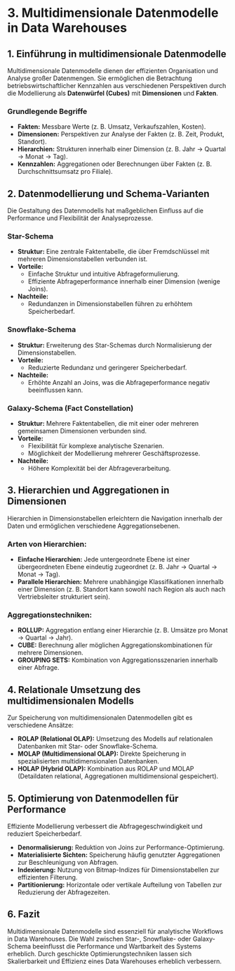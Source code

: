 # **3. Multidimensionale Datenmodelle in Data Warehouses**

## **1. Einführung in multidimensionale Datenmodelle**
Multidimensionale Datenmodelle dienen der effizienten Organisation und Analyse großer Datenmengen. Sie ermöglichen die Betrachtung betriebswirtschaftlicher Kennzahlen aus verschiedenen Perspektiven durch die Modellierung als **Datenwürfel (Cubes)** mit **Dimensionen** und **Fakten**.

### **Grundlegende Begriffe**
- **Fakten:** Messbare Werte (z. B. Umsatz, Verkaufszahlen, Kosten).
- **Dimensionen:** Perspektiven zur Analyse der Fakten (z. B. Zeit, Produkt, Standort).
- **Hierarchien:** Strukturen innerhalb einer Dimension (z. B. Jahr → Quartal → Monat → Tag).
- **Kennzahlen:** Aggregationen oder Berechnungen über Fakten (z. B. Durchschnittsumsatz pro Filiale).

## **2. Datenmodellierung und Schema-Varianten**
Die Gestaltung des Datenmodells hat maßgeblichen Einfluss auf die Performance und Flexibilität der Analyseprozesse.

### **Star-Schema**
- **Struktur:** Eine zentrale Faktentabelle, die über Fremdschlüssel mit mehreren Dimensionstabellen verbunden ist.
- **Vorteile:**
  - Einfache Struktur und intuitive Abfrageformulierung.
  - Effiziente Abfrageperformance innerhalb einer Dimension (wenige Joins).
- **Nachteile:**
  - Redundanzen in Dimensionstabellen führen zu erhöhtem Speicherbedarf.

### **Snowflake-Schema**
- **Struktur:** Erweiterung des Star-Schemas durch Normalisierung der Dimensionstabellen.
- **Vorteile:**
  - Reduzierte Redundanz und geringerer Speicherbedarf.
- **Nachteile:**
  - Erhöhte Anzahl an Joins, was die Abfrageperformance negativ beeinflussen kann.

### **Galaxy-Schema (Fact Constellation)**
- **Struktur:** Mehrere Faktentabellen, die mit einer oder mehreren gemeinsamen Dimensionen verbunden sind.
- **Vorteile:**
  - Flexibilität für komplexe analytische Szenarien.
  - Möglichkeit der Modellierung mehrerer Geschäftsprozesse.
- **Nachteile:**
  - Höhere Komplexität bei der Abfrageverarbeitung.

## **3. Hierarchien und Aggregationen in Dimensionen**
Hierarchien in Dimensionstabellen erleichtern die Navigation innerhalb der Daten und ermöglichen verschiedene Aggregationsebenen.

### **Arten von Hierarchien:**
- **Einfache Hierarchien:** Jede untergeordnete Ebene ist einer übergeordneten Ebene eindeutig zugeordnet (z. B. Jahr → Quartal → Monat → Tag).
- **Parallele Hierarchien:** Mehrere unabhängige Klassifikationen innerhalb einer Dimension (z. B. Standort kann sowohl nach Region als auch nach Vertriebsleiter strukturiert sein).

### **Aggregationstechniken:**
- **ROLLUP:** Aggregation entlang einer Hierarchie (z. B. Umsätze pro Monat → Quartal → Jahr).
- **CUBE:** Berechnung aller möglichen Aggregationskombinationen für mehrere Dimensionen.
- **GROUPING SETS:** Kombination von Aggregationsszenarien innerhalb einer Abfrage.

## **4. Relationale Umsetzung des multidimensionalen Modells**
Zur Speicherung von multidimensionalen Datenmodellen gibt es verschiedene Ansätze:

- **ROLAP (Relational OLAP):** Umsetzung des Modells auf relationalen Datenbanken mit Star- oder Snowflake-Schema.
- **MOLAP (Multidimensional OLAP):** Direkte Speicherung in spezialisierten multidimensionalen Datenbanken.
- **HOLAP (Hybrid OLAP):** Kombination aus ROLAP und MOLAP (Detaildaten relational, Aggregationen multidimensional gespeichert).

## **5. Optimierung von Datenmodellen für Performance**
Effiziente Modellierung verbessert die Abfragegeschwindigkeit und reduziert Speicherbedarf.

- **Denormalisierung:** Reduktion von Joins zur Performance-Optimierung.
- **Materialisierte Sichten:** Speicherung häufig genutzter Aggregationen zur Beschleunigung von Abfragen.
- **Indexierung:** Nutzung von Bitmap-Indizes für Dimensionstabellen zur effizienten Filterung.
- **Partitionierung:** Horizontale oder vertikale Aufteilung von Tabellen zur Reduzierung der Abfragezeiten.

## **6. Fazit**
Multidimensionale Datenmodelle sind essenziell für analytische Workflows in Data Warehouses. Die Wahl zwischen Star-, Snowflake- oder Galaxy-Schema beeinflusst die Performance und Wartbarkeit des Systems erheblich. Durch geschickte Optimierungstechniken lassen sich Skalierbarkeit und Effizienz eines Data Warehouses erheblich verbessern.

